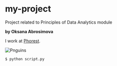 # my-project
Project related to Principles of Data Analytics module

**by Oksana Abrosimova**

I work at [Phorest](https://www.phorest.com/).

![Pnguins](https://allisonhorst.github.io/palmerpenguins/reference/figures/lter_penguins.png)



```bash
$ python script.py
```
